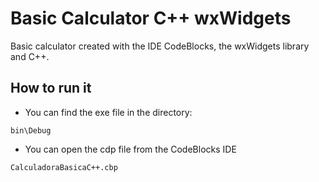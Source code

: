 # Basic Calculator C++ wxWidgets #

Basic calculator created with the IDE CodeBlocks, the wxWidgets library and C++.

## How to run it ##
*   You can find the exe file in the directory:
```
bin\Debug
```
*   You can open the cdp file from the CodeBlocks IDE
```
CalculadoraBasicaC++.cbp
```